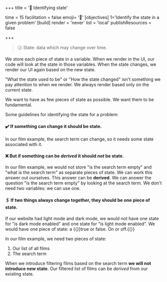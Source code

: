+++
title = '🔎 Identifying state'

time = 15
facilitation = false
emoji= '🧩'
[objectives]
    1='Identify the state in a given problem'
[build]
  render = 'never'
  list = 'local'
  publishResources = false

+++

> 🕞 State: data which may change over time.

We store each piece of state in a variable. When we render in the UI, our code will look at the state in those variables. When the state changes, we render our UI again based on the new state.

"What the state used to be" or "How the state changed" isn't something we pay attention to when we render. We always render based only on the current state.

We want to have as few pieces of state as possible. We want them to be fundamental.

Some guidelines for identifying the state for a problem:

#### ✔️ If something can change it should be state.

In our film example, the search term can change, so it needs some state associated with it.

#### ❌ But if something can be _derived_ it should _not_ be state.

In our film example, we would not store "is the search term empty" and "what is the search term" as separate pieces of state. We can work this answer out ourselves. This answer can be **derived**. We can answer the question "is the search term empty" by looking at the search term. We don't need two variables: we can use one.

#### 🖇️ If two things always change together, they should be one piece of state.

If our website had light mode and dark mode, we would not have one state for "is dark mode enabled" and one state for "is light mode enabled". We would have one piece of state: a {{<tooltip title="boolean">}}true or false. On or off.{{</tooltip>}}

In our film example, we need two pieces of state:

1. Our list of all films
2. The search term

When we introduce filtering films based on the search term **we will not introduce new state**. Our filtered list of films can be _derived_ from our existing state.
